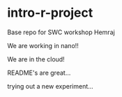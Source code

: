 # intro-r-project
Base repo for SWC workshop
Hemraj

We are working in nano!!

We are in the cloud!

README's are great...



trying out a new experiment...